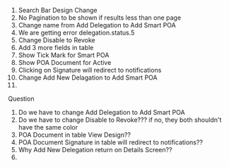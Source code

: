 1. Search Bar Design Change
2. No Pagination to be shown if results less than one page
3. Change name from Add Delegation to Add Smart POA
4. We are getting error delegation.status.5
5. Change Disable to Revoke
6. Add 3 more fields in table
7. Show Tick Mark for Smart POA
8. Show POA Document for Active
9. Clicking on Signature will redirect to notifications
10. Change Add New Delagation to Add Smart POA
11. 





Question
1. Do we have to change Add Delegation to Add Smart POA
2. Do we have to change Disable to Revoke??? if no, they both shouldn't have the same color
3. POA Document in table View Design??
4. POA Document Signature in table will redirect to notifications??
5. Why Add New Delegation return on Details Screen??
6. 